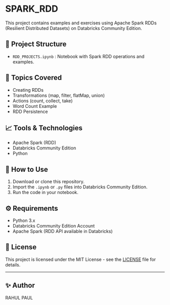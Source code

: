 # SPARK\_RDD

This project contains examples and exercises using Apache Spark RDDs (Resilient Distributed Datasets) on Databricks Community Edition.

## 📂 Project Structure

* `RDD_PROJECTS.ipynb` : Notebook with Spark RDD operations and examples.

## 📌 Topics Covered

* Creating RDDs
* Transformations (map, filter, flatMap, union)
* Actions (count, collect, take)
* Word Count Example
* RDD Persistence

## 📈 Tools & Technologies

* Apache Spark (RDD)
* Databricks Community Edition
* Python

## 📑 How to Use

1. Download or clone this repository.
2. Import the `.ipynb` or `.py` files into Databricks Community Edition.
3. Run the code in your notebook.

## ⚙️ Requirements

* Python 3.x
* Databricks Community Edition Account
* Apache Spark (RDD API available in Databricks)

## 📜 License

This project is licensed under the MIT License - see the [LICENSE](LICENSE) file for details.

---

## ✨ Author

RAHUL PAUL
